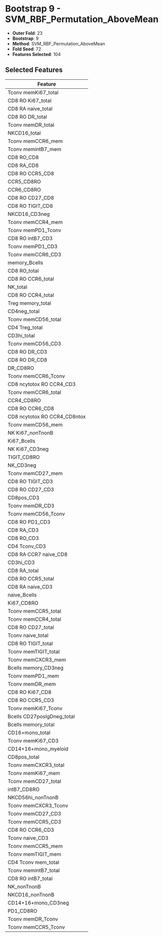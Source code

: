 # Bootstrap 9 - SVM_RBF_Permutation_AboveMean

- **Outer Fold**: 23
- **Bootstrap**: 9
- **Method**: SVM_RBF_Permutation_AboveMean
- **Fold Seed**: 72
- **Features Selected**: 104

## Selected Features

| Feature |
|---------|
| Tconv memKi67_total |
| CD8 RO Ki67_total |
| CD8 RA naive_total |
| CD8 RO DR_total |
| Tconv memDR_total |
| NKCD16_total |
| Tconv memCCR6_mem |
| Tconv memintB7_mem |
| CD8 RO_CD8 |
| CD8 RA_CD8 |
| CD8 RO CCR5_CD8 |
| CCR5_CD8RO |
| CCR6_CD8RO |
| CD8 RO CD27_CD8 |
| CD8 RO TIGIT_CD8 |
| NKCD16_CD3neg |
| Tconv memCCR4_mem |
| Tconv memPD1_Tconv |
| CD8 RO intB7_CD3 |
| Tconv memPD1_CD3 |
| Tconv memCCR6_CD3 |
| memory_Bcells |
| CD8 RO_total |
| CD8 RO CCR6_total |
| NK_total |
| CD8 RO CCR4_total |
| Treg memory_total |
| CD4neg_total |
| Tconv memCD56_total |
| CD4 Treg_total |
| CD3hi_total |
| Tconv memCD56_CD3 |
| CD8 RO DR_CD3 |
| CD8 RO DR_CD8 |
| DR_CD8RO |
| Tconv memCCR6_Tconv |
| CD8 ncytotox RO CCR4_CD3 |
| Tconv memCCR6_total |
| CCR4_CD8RO |
| CD8 RO CCR6_CD8 |
| CD8 ncytotox RO CCR4_CD8ntox |
| Tconv memCD56_mem |
| NK Ki67_nonTnonB |
| Ki67_Bcells |
| NK Ki67_CD3neg |
| TIGIT_CD8RO |
| NK_CD3neg |
| Tconv memCD27_mem |
| CD8 RO TIGIT_CD3 |
| CD8 RO CD27_CD3 |
| CD8pos_CD3 |
| Tconv memDR_CD3 |
| Tconv memCD56_Tconv |
| CD8 RO PD1_CD3 |
| CD8 RA_CD3 |
| CD8 RO_CD3 |
| CD4 Tconv_CD3 |
| CD8 RA CCR7 naive_CD8 |
| CD3hi_CD3 |
| CD8 RA_total |
| CD8 RO CCR5_total |
| CD8 RA naive_CD3 |
| naive_Bcells |
| Ki67_CD8RO |
| Tconv memCCR5_total |
| Tconv memCCR4_total |
| CD8 RO CD27_total |
| Tconv naive_total |
| CD8 RO TIGIT_total |
| Tconv memTIGIT_total |
| Tconv memCXCR3_mem |
| Bcells memory_CD3neg |
| Tconv memPD1_mem |
| Tconv memDR_mem |
| CD8 RO Ki67_CD8 |
| CD8 RO CCR5_CD3 |
| Tconv memKi67_Tconv |
| Bcells CD27posIgDneg_total |
| Bcells memory_total |
| CD16+mono_total |
| Tconv memKi67_CD3 |
| CD14+16+mono_myeloid |
| CD8pos_total |
| Tconv memCXCR3_total |
| Tconv memKi67_mem |
| Tconv memCD27_total |
| intB7_CD8RO |
| NKCD56hi_nonTnonB |
| Tconv memCXCR3_Tconv |
| Tconv memCD27_CD3 |
| Tconv memCCR5_CD3 |
| CD8 RO CCR6_CD3 |
| Tconv naive_CD3 |
| Tconv memCCR5_mem |
| Tconv memTIGIT_mem |
| CD4 Tconv mem_total |
| Tconv memintB7_total |
| CD8 RO intB7_total |
| NK_nonTnonB |
| NKCD16_nonTnonB |
| CD14+16+mono_CD3neg |
| PD1_CD8RO |
| Tconv memDR_Tconv |
| Tconv memCCR5_Tconv |
